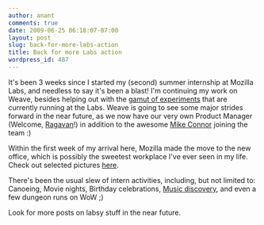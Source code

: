```yaml
---
author: anant
comments: true
date: 2009-06-25 06:18:07-07:00
layout: post
slug: back-for-more-labs-action
title: Back for more Labs action
wordpress_id: 487
---
```


It's been 3 weeks since I started my (second) summer internship at Mozilla Labs, and needless to say it's been a blast! I'm continuing my work on Weave, besides helping out with the [gamut of experiments](http://labs.mozilla.com/projects/) that are currently running at the Labs. Weave is going to see some major strides forward in the near future, as we now have our very own Product Manager (Welcome, [Ragavan](http://twitter.com/ragavan)!) in addition to the awesome [Mike Connor](http://steelgryphon.com/blog/) joining the team :)

Within the first week of my arrival here, Mozilla made the move to the new office, which is possibly the sweetest workplace I've ever seen in my life. Check out selected pictures [here](http://www.flickr.com/photos/deb-richardson/sets/72157619365961813/).

There's been the usual slew of intern activities, including, but not limited to: Canoeing, Movie nights, Birthday celebrations, [Music discovery](http://thesixtyone.com/), and even a few dungeon runs on WoW ;)

Look for more posts on labsy stuff in the near future.
